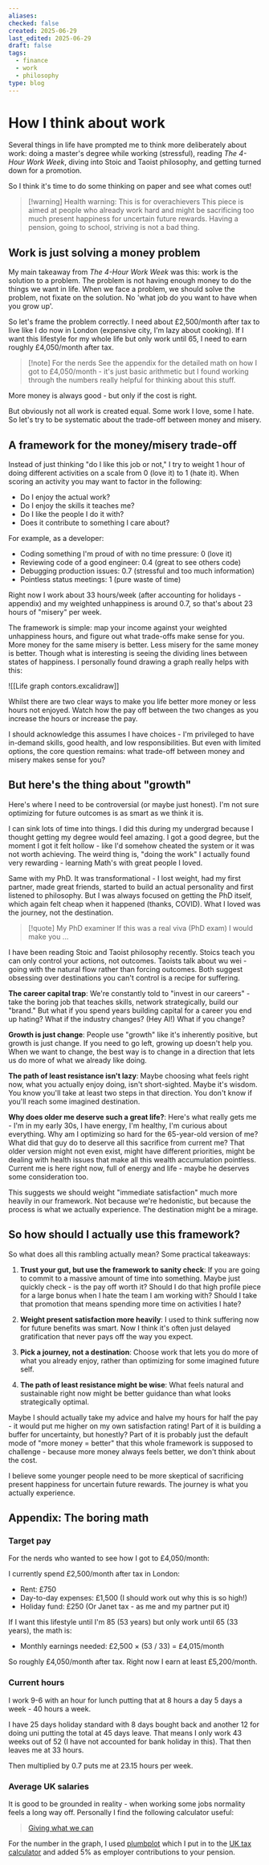 ```yaml
---
aliases: 
checked: false
created: 2025-06-29
last_edited: 2025-06-29
draft: false
tags:
  - finance
  - work
  - philosophy
type: blog
---
```

# How I think about work

Several things in life have prompted me to think more deliberately about work: doing a master's degree while working (stressful), reading *The 4-Hour Work Week*, diving into Stoic and Taoist philosophy, and getting turned down for a promotion.

So I think it's time to do some thinking on paper and see what comes out!

>[!warning] Health warning: This is for overachievers
>This piece is aimed at people who already work hard and might be sacrificing too much present happiness for uncertain future rewards. Having a pension, going to school, striving is not a bad thing.

## Work is just solving a money problem

My main takeaway from *The 4-Hour Work Week* was this: work is the solution to a problem. The problem is not having enough money to do the things we want in life. When we face a problem, we should solve the problem, not fixate on the solution. No 'what job do you want to have when you grow up'.

So let's frame the problem correctly. I need about £2,500/month after tax to live like I do now in London (expensive city, I'm lazy about cooking). If I want this lifestyle for my whole life but only work until 65, I need to earn roughly £4,050/month after tax.

>[!note] For the nerds
>See the appendix for the detailed math on how I got to £4,050/month - it's just basic arithmetic but I found working through the numbers really helpful for thinking about this stuff.

More money is always good - but only if the cost is right.

But obviously not all work is created equal. Some work I love, some I hate. So let's try to be systematic about the trade-off between money and misery.

## A framework for the money/misery trade-off

Instead of just thinking "do I like this job or not," I try to weight 1 hour of doing different activities on a scale from 0 (love it) to 1 (hate it). When scoring an activity you may want to factor in the following:

- Do I enjoy the actual work?
- Do I enjoy the skills it teaches me?
- Do I like the people I do it with?
- Does it contribute to something I care about?

For example, as a developer:
- Coding something I'm proud of with no time pressure: 0 (love it)
- Reviewing code of a good engineer: 0.4 (great to see others code)
- Debugging production issues: 0.7 (stressful and too much information)
- Pointless status meetings: 1 (pure waste of time)

Right now I work about 33 hours/week (after accounting for holidays - appendix) and my weighted unhappiness is around 0.7, so that's about 23 hours of "misery" per week.

The framework is simple: map your income against your weighted unhappiness hours, and figure out what trade-offs make sense for you. More money for the same misery is better. Less misery for the same money is better. Though what is interesting is seeing the dividing lines between states of happiness. I personally found drawing a graph really helps with this:

![[Life graph contors.excalidraw]]

Whilst there are two clear ways to make you life better more money or less hours not enjoyed. Watch how the pay off between the two changes as you increase the hours or increase the pay.

I should acknowledge this assumes I have choices - I'm privileged to have in-demand skills, good health, and low responsibilities. But even with limited options, the core question remains: what trade-off between money and misery makes sense for you?

## But here's the thing about "growth"

Here's where I need to be controversial (or maybe just honest). I'm not sure optimizing for future outcomes is as smart as we think it is.

I can sink lots of time into things. I did this during my undergrad because I thought getting my degree would feel amazing. I got a good degree, but the moment I got it felt hollow - like I'd somehow cheated the system or it was not worth achieving. The weird thing is, "doing the work" I actually found very rewarding - learning Math's with great people I loved.

Same with my PhD. It was transformational - I lost weight, had my first partner, made great friends, started to build an actual personality and first listened to philosophy. But I was always focused on getting the PhD itself, which again felt cheap when it happened (thanks, COVID). What I loved was the journey, not the destination.

>[!quote] My PhD examiner
>If this was a real viva (PhD exam) I would make you ...

I have been reading Stoic and Taoist philosophy recently. Stoics teach you can only control your actions, not outcomes. Taoists talk about wu wei - going with the natural flow rather than forcing outcomes. Both suggest obsessing over destinations you can't control is a recipe for suffering.

**The career capital trap**: We're constantly told to "invest in our careers" - take the boring job that teaches skills, network strategically, build our "brand." But what if you spend years building capital for a career you end up hating? What if the industry changes? (Hey AI!) What if you change?

**Growth is just change**: People use "growth" like it's inherently positive, but growth is just change. If you need to go left, growing up doesn't help you. When we want to change, the best way is to change in a direction that lets us do more of what we already like doing.

**The path of least resistance isn't lazy**: Maybe choosing what feels right now, what you actually enjoy doing, isn't short-sighted. Maybe it's wisdom. You know you'll take at least two steps in that direction. You don't know if you'll reach some imagined destination.

**Why does older me deserve such a great life?**: Here's what really gets me - I'm in my early 30s, I have energy, I'm healthy, I'm curious about everything. Why am I optimizing so hard for the 65-year-old version of me? What did that guy do to deserve all this sacrifice from current me? That older version might not even exist, might have different priorities, might be dealing with health issues that make all this wealth accumulation pointless. Current me is here right now, full of energy and life - maybe he deserves some consideration too.

This suggests we should weight "immediate satisfaction" much more heavily in our framework. Not because we're hedonistic, but because the process is what we actually experience. The destination might be a mirage.

## So how should I actually use this framework?

So what does all this rambling actually mean? Some practical takeaways:

1. **Trust your gut, but use the framework to sanity check**: If you are going to commit to a massive amount of time into something. Maybe just quickly check - is the pay off worth it? Should I do that high profile piece for a large bonus when I hate the team I am working with? Should I take that promotion that means spending more time on activities I hate?

2. **Weight present satisfaction more heavily**: I used to think suffering now for future benefits was smart. Now I think it's often just delayed gratification that never pays off the way you expect.

3. **Pick a journey, not a destination**: Choose work that lets you do more of what you already enjoy, rather than optimizing for some imagined future self.

4. **The path of least resistance might be wise**: What feels natural and sustainable right now might be better guidance than what looks strategically optimal.

Maybe I should actually take my advice and halve my hours for half the pay - it would put me higher on my own satisfaction rating! Part of it is building a buffer for uncertainty, but honestly? Part of it is probably just the default mode of "more money = better" that this whole framework is supposed to challenge - because more money always feels better, we don't think about the cost.

I believe some younger people need to be more skeptical of sacrificing present happiness for uncertain future rewards. The journey is what you actually experience.

## Appendix: The boring math

### Target pay

For the nerds who wanted to see how I got to £4,050/month:

I currently spend £2,500/month after tax in London:
- Rent: £750
- Day-to-day expenses: £1,500 (I should work out why this is so high!)
- Holiday fund: £250 (Or Janet tax - as me and my partner put it)

If I want this lifestyle until I'm 85 (53 years) but only work until 65 (33 years), the math is:
- Monthly earnings needed: £2,500 × (53 / 33) = £4,015/month

So roughly £4,050/month after tax. Right now I earn at least £5,200/month.

### Current hours

I work 9-6 with an hour for lunch putting that at 8 hours a day 5 days a week - 40 hours a week.

I have 25 days holiday standard with 8 days bought back and another 12 for doing uni putting the total at 45 days leave. That means I only work 43 weeks out of 52 (I have not accounted for bank holiday in this). That then leaves me at 33 hours.

Then multiplied by 0.7 puts me at 23.15 hours per week.

### Average UK salaries

It is good to be grounded in reality - when working some jobs normality feels a long way off. Personally I find the following calculator useful:

> [Giving what we can](https://www.givingwhatwecan.org/how-rich-am-i)

For the number in the graph, I used [plumbplot](https://www.plumplot.co.uk/London-salary-and-unemployment.html) which I put in to the [UK tax calculator](https://www.gov.uk/estimate-income-tax) and added 5% as employer contributions to your pension.